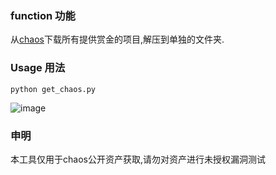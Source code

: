 ### function 功能  
从[chaos](https://chaos.projectdiscovery.io/)下载所有提供赏金的项目,解压到单独的文件夹.  
### Usage 用法 
```python get_chaos.py```  

![image](https://user-images.githubusercontent.com/88131391/155704247-616a2e7d-4ffb-4b9e-bfaa-0aa4de342e1f.png)  
### 申明
本工具仅用于chaos公开资产获取,请勿对资产进行未授权漏洞测试
